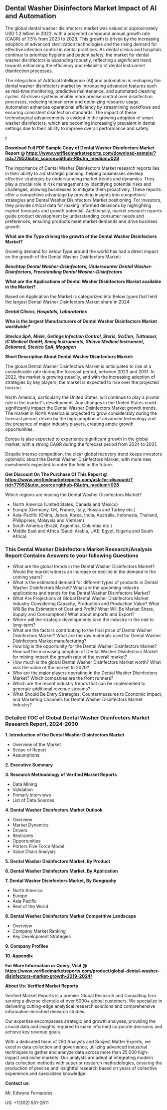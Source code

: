 <h2>Dental Washer Disinfectors Market Impact of AI and Automation</h2><p>The global dental washer disinfectors market was valued at approximately USD 1.2 billion in 2022, with a projected compound annual growth rate (CAGR) of 7.5% from 2023 to 2028. This growth is driven by the increasing adoption of advanced sterilization technologies and the rising demand for effective infection control in dental practices. As dental clinics and hospitals continue to prioritize hygiene and patient safety, the market for dental washer disinfectors is expanding robustly, reflecting a significant trend towards enhancing the efficiency and reliability of dental instrument disinfection processes.</p><p>The integration of Artificial Intelligence (AI) and automation is reshaping the dental washer disinfectors market by introducing advanced features such as real-time monitoring, predictive maintenance, and automated cleaning cycles. AI-driven systems enable more precise control over disinfection processes, reducing human error and optimizing resource usage. Automation enhances operational efficiency by streamlining workflows and ensuring consistent disinfection standards. The impact of these technological advancements is evident in the growing adoption of smart washer disinfectors, which are becoming increasingly prevalent in dental settings due to their ability to improve overall performance and safety.</p>t</p><p id="" class=""><strong>Download Full PDF Sample Copy of Dental Washer Disinfectors Market Report @ <a href="https://www.verifiedmarketreports.com/download-sample/?rid=77952&utm_source=github-R&utm_medium=028" target="_blank">https://www.verifiedmarketreports.com/download-sample/?rid=77952&utm_source=github-R&utm_medium=028</a></strong></p><p>The importance of&nbsp;Dental Washer Disinfectors Market research reports lies in their ability to aid strategic planning, helping businesses develop effective strategies by understanding market trends and dynamics. They play a crucial role in risk management by identifying potential risks and challenges, allowing businesses to mitigate them proactively. These reports offer a competitive advantage by providing insights into competitors' strategies and Dental Washer Disinfectors Market positioning. For investors, they provide critical data for making informed decisions by highlighting market forecasts and growth potential. Additionally, market research reports guide product development by understanding consumer needs and preferences, ensuring products meet market demands and drive business growth.</p><p><strong>What are the&nbsp;Type driving the growth of the Dental Washer Disinfectors Market?</strong></p><p id="" class="">Growing demand for below Type around the world has had a direct impact on the growth of the Dental Washer Disinfectors Market:</p><em><strong>Benchtop Dental Washer-Disinfectors, Undercounter Dental Washer-Disinfectors, Freestanding Dental Washer-Disinfectors</strong></em></p><strong>What are the&nbsp;Applications&nbsp;of Dental Washer Disinfectors Market available in the Market?</strong></p><p id="" class="">Based on Application the Market is categorized into Below types that held the largest Dental Washer Disinfectors Market share In 2024.</p><em><strong>Dental Clinics, Hospitals, Laboratories</strong></em></p><strong>Who is the largest Manufacturers of Dental Washer Disinfectors Market worldwide?</strong></p><p><em><strong>Steelco SpA, Miele, Getinge Infection Control, Steris, SciCan, Tuttnauer, IC Medical GmbH, Smeg Instruments, Shinva Medical Instrument, Dekomed, Steelco SpA, Megagen</strong></em></p><p id="" class=""><strong>Short Description About Dental Washer Disinfectors Market:</strong></p><p>The global Dental Washer Disinfectors Market is anticipated to rise at a considerable rate during the forecast period, between 2023 and 2031. In 2022, the market is growing steadily, and with the increasing adoption of strategies by key players, the market is expected to rise over the projected horizon.</p><p>North America, particularly the United States, will continue to play a pivotal role in the market's development. Any changes in the United States could significantly impact the Dental Washer Disinfectors Market growth trends. The market in North America is projected to grow considerably during the forecast period, driven by the high adoption of advanced technology and the presence of major industry players, creating ample growth opportunities.</p><p>Europe is also expected to experience significant growth in the global market, with a strong CAGR during the forecast period from 2024 to 2031.</p><p>Despite intense competition, the clear global recovery trend keeps investors optimistic about the Dental Washer Disinfectors Market, with more new investments expected to enter the field in the future.</p><p id="" class=""><strong>Get Discount On The Purchase Of This Report @ <a href="https://www.verifiedmarketreports.com/ask-for-discount/?rid=77952&utm_source=github-R&utm_medium=028" target="_blank">https://www.verifiedmarketreports.com/ask-for-discount/?rid=77952&utm_source=github-R&utm_medium=028</a></strong></p>Which regions are leading the Dental Washer Disinfectors Market?</p><ul><li>North America (United States, Canada and Mexico)</li><li>Europe (Germany, UK, France, Italy, Russia and Turkey etc.)</li><li>Asia-Pacific (China, Japan, Korea, India, Australia, Indonesia, Thailand, Philippines, Malaysia and Vietnam)</li><li>South America (Brazil, Argentina, Columbia etc.)</li><li>Middle East and Africa (Saudi Arabia, UAE, Egypt, Nigeria and South Africa)</li></ul><h3 id="" class="">This Dental Washer Disinfectors Market Research/Analysis Report Contains Answers to your following Questions</h3><ul><li>What are the global trends in the Dental Washer Disinfectors Market? Would the market witness an increase or decline in the demand in the coming years?</li><li>What is the estimated demand for different types of products in Dental Washer Disinfectors Market? What are the upcoming industry applications and trends for the Dental Washer Disinfectors Market?</li><li>What Are Projections of Global Dental Washer Disinfectors Market Industry Considering Capacity, Production and Production Value? What Will Be the Estimation of Cost and Profit? What Will Be Market Share, Supply and Consumption? What about imports and Export?</li><li>Where will the strategic developments take the industry in the mid to long-term?</li><li>What are the factors contributing to the final price of Dental Washer Disinfectors Market? What are the raw materials used for Dental Washer Disinfectors Market manufacturing?</li><li>How big is the opportunity for the Dental Washer Disinfectors Market? How will the increasing adoption of Dental Washer Disinfectors Market for mining impact the growth rate of the overall market?</li><li>How much is the global Dental Washer Disinfectors Market worth? What was the value of the market In 2020?</li><li>Who are the major players operating in the Dental Washer Disinfectors Market? Which companies are the front runners?</li><li>Which are the recent industry trends that can be implemented to generate additional revenue streams?</li><li>What Should Be Entry Strategies, Countermeasures to Economic Impact, and Marketing Channels for Dental Washer Disinfectors Market Industry?</li></ul><h3 id="" class="">Detailed TOC of Global Dental Washer Disinfectors Market Research Report, 2024-2030</h3><p id="" class=""><strong>1. Introduction of the Dental Washer Disinfectors Market</strong></p><ul><li>Overview of the Market</li><li>Scope of Report</li><li>Assumptions</li></ul><p id="" class=""><strong>2. Executive Summary</strong></p><p id="" class=""><strong>3. Research Methodology of Verified Market Reports</strong></p><ul><li>Data Mining</li><li>Validation</li><li>Primary Interviews</li><li>List of Data Sources</li></ul><p id="" class=""><strong>4. Dental Washer Disinfectors Market Outlook</strong></p><ul><li>Overview</li><li>Market Dynamics</li><li>Drivers</li><li>Restraints</li><li>Opportunities</li><li>Porters Five Force Model</li><li>Value Chain Analysis</li></ul><p id="" class=""><strong>5. Dental Washer Disinfectors Market, By Product</strong></p><p id="" class=""><strong>6. Dental Washer Disinfectors Market, By Application</strong></p><p id="" class=""><strong>7. Dental Washer Disinfectors Market, By Geography</strong></p><ul><li>North America</li><li>Europe</li><li>Asia Pacific</li><li>Rest of the World</li></ul><p id="" class=""><strong>8. Dental Washer Disinfectors Market Competitive Landscape</strong></p><ul><li>Overview</li><li>Company Market Ranking</li><li>Key Development Strategies</li></ul><p id="" class=""><strong>9. Company Profiles</strong></p><p id="" class=""><strong>10. Appendix</strong></p><p id="" class=""><strong>For More Information or Query, Visit @ <a href="https://www.verifiedmarketreports.com/product/global-dental-washer-disinfectors-market-growth-2019-2024/" target="_blank">https://www.verifiedmarketreports.com/product/global-dental-washer-disinfectors-market-growth-2019-2024/</a></strong></p><p id="" class=""><strong>About Us: Verified Market Reports</strong></p><p id="" class="">Verified Market Reports is a premier Global Research and Consulting firm serving a diverse clientele of over 5000+ global customers. We specialize in delivering cutting-edge analytical research solutions and comprehensive information-enriched research studies.</p><p id="" class="">Our expertise encompasses strategic and growth analyses, providing the crucial data and insights required to make informed corporate decisions and achieve key revenue goals.</p><p id="" class="">With a dedicated team of 250 Analysts and Subject Matter Experts, we excel in data collection and governance, utilizing advanced industrial techniques to gather and analyze data across more than 25,000 high-impact and niche markets. Our analysts are adept at integrating modern data collection methods with superior research methodologies, ensuring the production of precise and insightful research based on years of collective experience and specialized knowledge.</p><p id="" class=""><strong>Contact us:</strong></p><p id="" class="">Mr. Edwyne Fernandes</p><p id="" class="">US: +1(302) 551-2611</p>